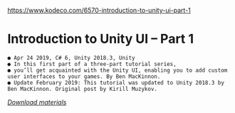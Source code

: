 https://www.kodeco.com/6570-introduction-to-unity-ui-part-1


# Introduction to Unity UI – Part 1
    ● Apr 24 2019, C# 6, Unity 2018.3, Unity
    ● In this first part of a three-part tutorial series,
    ● you’ll get acquainted with the Unity UI, enabling you to add custom user interfaces to your games. By Ben MacKinnon.
    ● Update February 2019: This tutorial was updated to Unity 2018.3 by Ben MacKinnon. Original post by Kirill Muzykov.
[*Download materials*](https://github.com/icodes-studio/wiki/blob/main/STUDY%2BRND/Unity3D%20Tutorials/Introduction%20to%20Unity%20UI/Assets/Introduction-to-Unity-UI-Part-1.zip)
